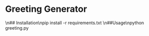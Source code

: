# Greeting Generator
\n## Installation\npip install -r requirements.txt
\n##Usage\npython greeting.py
